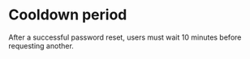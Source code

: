 # Cooldown period
After a successful password reset, users must wait 10 minutes before requesting another.
